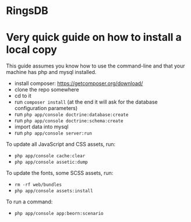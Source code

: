RingsDB
=======

# Very quick guide on how to install a local copy

This guide assumes you know how to use the command-line and that your machine has php and mysql installed.

- install composer: https://getcomposer.org/download/
- clone the repo somewhere
- cd to it
- run `composer install` (at the end it will ask for the database configuration parameters)
- run `php app/console doctrine:database:create`
- run `php app/console doctrine:schema:create`
- import data into mysql
- run `php app/console server:run`

To update all JavaScript and CSS assets, run:

- `php app/console cache:clear`
- `php app/console assetic:dump`

To update the fonts, some SCSS assets, run:

- `rm -rf web/bundles`
- `php app/console assets:install`


To run a command:

- `php app/console app:beorn:scenario`
